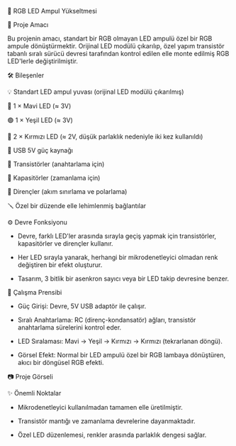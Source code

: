 🌈 RGB LED Ampul Yükseltmesi

🎯 Proje Amacı

Bu projenin amacı, standart bir RGB olmayan LED ampulü özel bir RGB ampule dönüştürmektir. Orijinal LED modülü çıkarılıp, 
özel yapım transistör tabanlı sıralı sürücü devresi tarafından kontrol edilen elle monte edilmiş RGB LED'lerle değiştirilmiştir.

🛠️ Bileşenler

💡 Standart LED ampul yuvası (orijinal LED modülü çıkarılmış)

🔵 1 × Mavi LED (≈ 3V)

🟢 1 × Yeşil LED (≈ 3V)

🔴 2 × Kırmızı LED (≈ 2V, düşük parlaklık nedeniyle iki kez kullanıldı)

🔌 USB 5V güç kaynağı

🔧 Transistörler (anahtarlama için)

🔋 Kapasitörler (zamanlama için)

🧲 Dirençler (akım sınırlama ve polarlama)

🪛 Özel bir düzende elle lehimlenmiş bağlantılar

⚙️ Devre Fonksiyonu

- Devre, farklı LED'ler arasında sırayla geçiş yapmak için transistörler, kapasitörler ve dirençler kullanır.

- Her LED sırayla yanarak, herhangi bir mikrodenetleyici olmadan renk değiştiren bir efekt oluşturur.

- Tasarım, 3 bitlik bir asenkron sayıcı veya bir LED takip devresine benzer.

🔌 Çalışma Prensibi

- Güç Girişi: Devre, 5V USB adaptör ile çalışır.

- Sıralı Anahtarlama: RC (direnç-kondansatör) ağları, transistör anahtarlama sürelerini kontrol eder.

- LED Sıralaması: Mavi → Yeşil → Kırmızı → Kırmızı (tekrarlanan döngü).

- Görsel Efekt: Normal bir LED ampulü özel bir RGB lambaya dönüştüren, akıcı bir döngüsel RGB efekti.

📷 Proje Görseli

✨ Önemli Noktalar

- Mikrodenetleyici kullanılmadan tamamen elle üretilmiştir.

- Transistör mantığı ve zamanlama devrelerine dayanmaktadır.

- Özel LED düzenlemesi, renkler arasında parlaklık dengesi sağlar.
